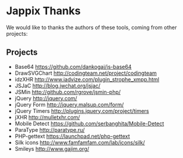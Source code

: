 Jappix Thanks
=============

We would like to thanks the authors of these tools, coming from other projects:


Projects
--------

* Base64			https://github.com/dankogai/js-base64
* DrawSVGChart		http://codingteam.net/project/codingteam
* idzXHR			http://www.iadvize.com/plugin_strophe_xmpp.html
* JSJaC				http://blog.jwchat.org/jsjac/
* JSMin				http://github.com/rgrove/jsmin-php/
* jQuery			http://jquery.com/
* jQuery Form		http://jquery.malsup.com/form/
* jQuery Timers		http://plugins.jquery.com/project/timers
* jXHR				http://mulletxhr.com/
* Mobile Detect		https://github.com/serbanghita/Mobile-Detect
* ParaType			http://paratype.ru/
* PHP-gettext		https://launchpad.net/php-gettext	
* Silk icons		http://www.famfamfam.com/lab/icons/silk/
* Smileys			http://www.gajim.org/
